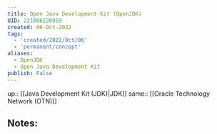 ```yaml
---
title: Open Java Development Kit (OpenJDK)
UID: 221006220059
created: 06-Oct-2022
tags:
  - 'created/2022/Oct/06'
  - 'permanent/concept'
aliases:
  - OpenJDK
  - Open Java Development Kit
publish: False
---
```

up:: [[Java Development Kit (JDK)|JDK]]
same:: [[Oracle Technology Network (OTN)]]
## Notes:





